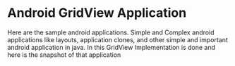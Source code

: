 # Android GridView Application
Here are the sample android applications. Simple and Complex android applications like layouts, application clones, and other simple and important android application in java. In this GridView Implementation is done and here is the snapshot of that application
